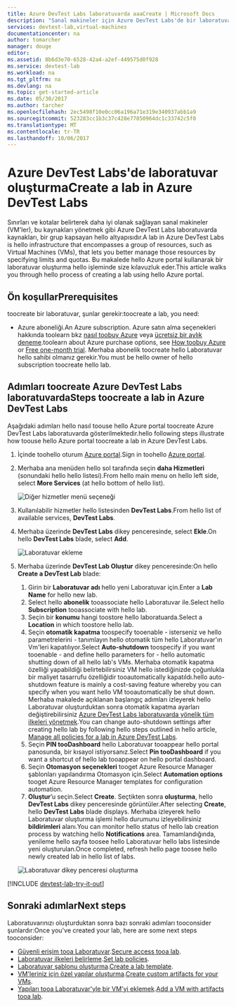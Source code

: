 ```yaml
---
title: Azure DevTest Labs laboratuvarda aaaCreate | Microsoft Docs
description: "Sanal makineler için Azure DevTest Labs'de bir laboratuvar oluşturma"
services: devtest-lab,virtual-machines
documentationcenter: na
author: tomarcher
manager: douge
editor: 
ms.assetid: 8b6d3e70-6528-42a4-a2ef-449575d0f928
ms.service: devtest-lab
ms.workload: na
ms.tgt_pltfrm: na
ms.devlang: na
ms.topic: get-started-article
ms.date: 05/30/2017
ms.author: tarcher
ms.openlocfilehash: 2ec5498f10e0cc06a196a71e319e340937abb1a9
ms.sourcegitcommit: 523283cc1b3c37c428e77850964dc1c33742c5f0
ms.translationtype: MT
ms.contentlocale: tr-TR
ms.lasthandoff: 10/06/2017
---
```

# <a name="create-a-lab-in-azure-devtest-labs"></a><span data-ttu-id="00868-103">Azure DevTest Labs'de laboratuvar oluşturma</span><span class="sxs-lookup"><span data-stu-id="00868-103">Create a lab in Azure DevTest Labs</span></span>
<span data-ttu-id="00868-104">Sınırları ve kotalar belirterek daha iyi olanak sağlayan sanal makineler (VM'ler), bu kaynakları yönetmek gibi Azure DevTest Labs laboratuvarda kaynakları, bir grup kapsayan hello altyapısıdır.</span><span class="sxs-lookup"><span data-stu-id="00868-104">A lab in Azure DevTest Labs is hello infrastructure that encompasses a group of resources, such as Virtual Machines (VMs), that lets you better manage those resources by specifying limits and quotas.</span></span> <span data-ttu-id="00868-105">Bu makalede hello Azure portal kullanarak bir laboratuvar oluşturma hello işleminde size kılavuzluk eder.</span><span class="sxs-lookup"><span data-stu-id="00868-105">This article walks you through hello process of creating a lab using hello Azure portal.</span></span>

## <a name="prerequisites"></a><span data-ttu-id="00868-106">Ön koşullar</span><span class="sxs-lookup"><span data-stu-id="00868-106">Prerequisites</span></span>
<span data-ttu-id="00868-107">toocreate bir laboratuvar, şunlar gerekir:</span><span class="sxs-lookup"><span data-stu-id="00868-107">toocreate a lab, you need:</span></span>

* <span data-ttu-id="00868-108">Azure aboneliği.</span><span class="sxs-lookup"><span data-stu-id="00868-108">An Azure subscription.</span></span> <span data-ttu-id="00868-109">Azure satın alma seçenekleri hakkında toolearn bkz [nasıl toobuy Azure](https://azure.microsoft.com/pricing/purchase-options/) veya [ücretsiz bir aylık deneme](https://azure.microsoft.com/pricing/free-trial/).</span><span class="sxs-lookup"><span data-stu-id="00868-109">toolearn about Azure purchase options, see [How toobuy Azure](https://azure.microsoft.com/pricing/purchase-options/) or [Free one-month trial](https://azure.microsoft.com/pricing/free-trial/).</span></span> <span data-ttu-id="00868-110">Merhaba abonelik toocreate hello Laboratuvar hello sahibi olmanız gerekir.</span><span class="sxs-lookup"><span data-stu-id="00868-110">You must be hello owner of hello subscription toocreate hello lab.</span></span>

## <a name="steps-toocreate-a-lab-in-azure-devtest-labs"></a><span data-ttu-id="00868-111">Adımları toocreate Azure DevTest Labs laboratuvarda</span><span class="sxs-lookup"><span data-stu-id="00868-111">Steps toocreate a lab in Azure DevTest Labs</span></span>
<span data-ttu-id="00868-112">Aşağıdaki adımları hello nasıl toouse hello Azure portal toocreate Azure DevTest Labs laboratuvarda gösterilmektedir.</span><span class="sxs-lookup"><span data-stu-id="00868-112">hello following steps illustrate how toouse hello Azure portal toocreate a lab in Azure DevTest Labs.</span></span> 

1. <span data-ttu-id="00868-113">İçinde toohello oturum [Azure portal](http://go.microsoft.com/fwlink/p/?LinkID=525040).</span><span class="sxs-lookup"><span data-stu-id="00868-113">Sign in toohello [Azure portal](http://go.microsoft.com/fwlink/p/?LinkID=525040).</span></span>
1. <span data-ttu-id="00868-114">Merhaba ana menüden hello sol tarafında seçin **daha Hizmetleri** (sonundaki hello hello listesi).</span><span class="sxs-lookup"><span data-stu-id="00868-114">From hello main menu on hello left side, select **More Services** (at hello bottom of hello list).</span></span>

    ![Diğer hizmetler menü seçeneği](./media/devtest-lab-create-lab/more-services-menu-option.png)

1. <span data-ttu-id="00868-116">Kullanılabilir hizmetler hello listesinden **DevTest Labs**.</span><span class="sxs-lookup"><span data-stu-id="00868-116">From hello list of available services, **DevTest Labs**.</span></span>
1. <span data-ttu-id="00868-117">Merhaba üzerinde **DevTest Labs** dikey penceresinde, select **Ekle**.</span><span class="sxs-lookup"><span data-stu-id="00868-117">On hello **DevTest Labs** blade, select **Add**.</span></span>
   
    ![Laboratuvar ekleme](./media/devtest-lab-create-lab/add-lab-button.png)

1. <span data-ttu-id="00868-119">Merhaba üzerinde **DevTest Lab Oluştur** dikey penceresinde:</span><span class="sxs-lookup"><span data-stu-id="00868-119">On hello **Create a DevTest Lab** blade:</span></span>
   
    1. <span data-ttu-id="00868-120">Girin bir **Laboratuvar adı** hello yeni Laboratuvar için.</span><span class="sxs-lookup"><span data-stu-id="00868-120">Enter a **Lab Name** for hello new lab.</span></span>
    2. <span data-ttu-id="00868-121">Select hello **abonelik** tooassociate hello Laboratuvar ile.</span><span class="sxs-lookup"><span data-stu-id="00868-121">Select hello **Subscription** tooassociate with hello lab.</span></span>
    3. <span data-ttu-id="00868-122">Seçin bir **konumu** hangi toostore hello laboratuarda.</span><span class="sxs-lookup"><span data-stu-id="00868-122">Select a **Location** in which toostore hello lab.</span></span>
    4. <span data-ttu-id="00868-123">Seçin **otomatik kapatma** toospecify tooenable - isterseniz ve hello parametrelerini - tanımlayın hello otomatik tüm hello Laboratuvar'ın Vm'leri kapatılıyor.</span><span class="sxs-lookup"><span data-stu-id="00868-123">Select **Auto-shutdown** toospecify if you want tooenable - and define hello parameters for - hello automatic shutting down of all hello lab's VMs.</span></span> <span data-ttu-id="00868-124">Merhaba otomatik kapatma özelliği yapabildiği belirtebilirsiniz VM hello istediğinizde çoğunlukla bir maliyet tasarrufu özelliğidir tooautomatically kapatıldı.</span><span class="sxs-lookup"><span data-stu-id="00868-124">hello auto-shutdown feature is mainly a cost-saving feature whereby you can specify when you want hello VM tooautomatically be shut down.</span></span> <span data-ttu-id="00868-125">Merhaba makalede açıklanan başlangıç adımları izleyerek hello Laboratuvar oluşturduktan sonra otomatik kapatma ayarları değiştirebilirsiniz [Azure DevTest Labs laboratuvarda yönelik tüm ilkeleri yönetmek](./devtest-lab-set-lab-policy.md#set-auto-shutdown).</span><span class="sxs-lookup"><span data-stu-id="00868-125">You can change auto-shutdown settings after creating hello lab by following hello steps outlined in hello article, [Manage all policies for a lab in Azure DevTest Labs](./devtest-lab-set-lab-policy.md#set-auto-shutdown).</span></span>
    5. <span data-ttu-id="00868-126">Seçin **PIN tooDashboard** hello Laboratuvar tooappear hello portal panosunda, bir kısayol istiyorsanız.</span><span class="sxs-lookup"><span data-stu-id="00868-126">Select **Pin tooDashboard** if you want a shortcut of hello lab tooappear on hello portal dashboard.</span></span>
    6. <span data-ttu-id="00868-127">Seçin **Otomasyon seçenekleri** tooget Azure Resource Manager şablonları yapılandırma Otomasyon için.</span><span class="sxs-lookup"><span data-stu-id="00868-127">Select **Automation options** tooget Azure Resource Manager templates for configuration automation.</span></span> 
    7. <span data-ttu-id="00868-128">**Oluştur**’u seçin.</span><span class="sxs-lookup"><span data-stu-id="00868-128">Select **Create**.</span></span> <span data-ttu-id="00868-129">Seçtikten sonra **oluşturma**, hello **DevTest Labs** dikey penceresinde görüntüler.</span><span class="sxs-lookup"><span data-stu-id="00868-129">After selecting **Create**, hello **DevTest Labs** blade displays.</span></span> <span data-ttu-id="00868-130">Merhaba izleyerek hello Laboratuvar oluşturma işlemi hello durumunu izleyebilirsiniz **bildirimleri** alanı.</span><span class="sxs-lookup"><span data-stu-id="00868-130">You can monitor hello status of hello lab creation process by watching hello **Notifications** area.</span></span> <span data-ttu-id="00868-131">Tamamlandığında, yenileme hello sayfa toosee hello Laboratuvar hello labs listesinde yeni oluşturulan.</span><span class="sxs-lookup"><span data-stu-id="00868-131">Once completed, refresh hello page toosee hello newly created lab in hello list of labs.</span></span>  
    
    ![Laboratuvar dikey penceresi oluşturma](./media/devtest-lab-create-lab/create-devtestlab-blade.png)

[!INCLUDE [devtest-lab-try-it-out](../../includes/devtest-lab-try-it-out.md)]

## <a name="next-steps"></a><span data-ttu-id="00868-133">Sonraki adımlar</span><span class="sxs-lookup"><span data-stu-id="00868-133">Next steps</span></span>
<span data-ttu-id="00868-134">Laboratuvarınızı oluşturduktan sonra bazı sonraki adımları tooconsider şunlardır:</span><span class="sxs-lookup"><span data-stu-id="00868-134">Once you've created your lab, here are some next steps tooconsider:</span></span>

* <span data-ttu-id="00868-135">[Güvenli erişim tooa Laboratuvar](devtest-lab-add-devtest-user.md).</span><span class="sxs-lookup"><span data-stu-id="00868-135">[Secure access tooa lab](devtest-lab-add-devtest-user.md).</span></span>
* <span data-ttu-id="00868-136">[Laboratuvar ilkeleri belirleme](devtest-lab-set-lab-policy.md).</span><span class="sxs-lookup"><span data-stu-id="00868-136">[Set lab policies](devtest-lab-set-lab-policy.md).</span></span>
* <span data-ttu-id="00868-137">[Laboratuvar şablonu oluşturma](devtest-lab-create-template.md).</span><span class="sxs-lookup"><span data-stu-id="00868-137">[Create a lab template](devtest-lab-create-template.md).</span></span>
* <span data-ttu-id="00868-138">[VM'leriniz için özel yapılar oluşturma](devtest-lab-artifact-author.md).</span><span class="sxs-lookup"><span data-stu-id="00868-138">[Create custom artifacts for your VMs](devtest-lab-artifact-author.md).</span></span>
* <span data-ttu-id="00868-139">[Yapıları tooa Laboratuvar'yle bir VM'yi eklemek](https://azure.microsoft.com/resources/videos/how-to-create-vms-with-artifacts-in-a-devtest-lab/).</span><span class="sxs-lookup"><span data-stu-id="00868-139">[Add a VM with artifacts tooa lab](https://azure.microsoft.com/resources/videos/how-to-create-vms-with-artifacts-in-a-devtest-lab/).</span></span>

